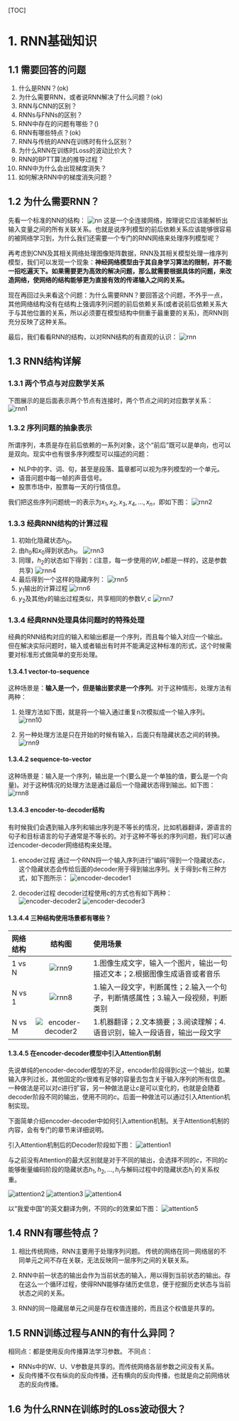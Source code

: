 [TOC]

# 1. RNN基础知识

## 1.1 需要回答的问题

1. 什么是RNN？(ok)
2. 为什么需要RNN，或者说RNN解决了什么问题？(ok)
3. RNN与CNN的区别？
4. RNNs与FNNs的区别？
5. RNN中存在的问题有哪些？()
6. RNN有哪些特点？(ok)
7. RNN与传统的ANN在训练时有什么区别？
8. 为什么RNN在训练时Loss的波动比价大？
9. RNN的BPTT算法的推导过程？
10. RNN中为什么会出现梯度消失？
11. 如何解决RNN中的梯度消失问题？

## 1.2 为什么需要RNN？

先看一个标准的NN的结构：
![nn](./images/nn.png)
这是一个全连接网络，按理说它应该能解析出输入变量之间的所有关联关系。也就是说序列模型的前后依赖关系应该能够很容易的被网络学习到，为什么我们还需要一个专门的RNN网络来处理序列模型呢？

再考虑到CNN及其相关网络处理图像矩阵数据，RNN及其相关模型处理一维序列模型，我们可以发现一个现象：**神经网络模型由于其自身学习算法的限制，并不能一招吃遍天下。如果需要更为高效的解决问题，那么就需要根据具体的问题，来改造网络，使网络的结构能够更为直接有效的传递输入之间的关系。**

现在再回过头来看这个问题：为什么需要RNN？要回答这个问题，不外乎一点，其他网络结构没有在结构上强调序列问题的前后依赖关系(或者说前后依赖关系大于与其他位置的关系，所以必须要在模型结构中侧重于最重要的关系)，而RNN则充分反映了这种关系。

最后，我们看看RNN的结构，以对RNN结构的有直观的认识：
![rnn](./images/rnn.jpg)

## 1.3 RNN结构详解

### 1.3.1 两个节点与对应数学关系

下图展示的是后面表示两个节点有连接时，两个节点之间的对应数学关系：
![rnn1](./images/rnn1.jpg)

### 1.3.2 序列问题的抽象表示

所谓序列，本质是存在前后依赖的一系列对象，这个“前后”既可以是单向，也可以是双向。现实中也有很多序列模型可以描述的问题：

- NLP中的字、词、句，甚至是段落、篇章都可以视为序列模型的一个单元。
- 语音问题中每一帧的声音信号。
- 股票市场中，股票每一天的行情信息。

我们把这些序列问题统一的表示为$x_1,x_2,x_3,x_4,...,x_n$，即如下图：
![rnn2](./images/rnn2.jpg)

### 1.3.3 经典RNN结构的计算过程

1. 初始化隐藏状态$h_0$。
2. 由$h_0$和$x_0$得到状态$h_1$。
    ![rnn3](./images/rnn3.jpg)
3. 同理，$h_2$的状态如下得到：(注意，每一步使用的$W,b$都是一样的，这是参数共享)
    ![rnn4](./images/rnn4.jpg)
4. 最后得到一个这样的隐藏序列：
    ![rnn5](./images/rnn5.jpg)
5. $y_1$输出的计算过程
   ![rnn6](./images/rnn6.jpg)
6. $y_2$及其他y的输出过程类似，共享相同的参数$V,c$
   ![rnn7](./images/rnn7.jpg)

### 1.3.4 经典RNN处理具体问题时的特殊处理

经典的RNN结构对应的输入和输出都是一个序列，而且每个输入对应一个输出。但在解决实际问题时，输入或者输出有时并不能满足这种标准的形式，这个时候需要对标准形式做简单的变形处理。

#### 1.3.4.1 vector-to-sequence

这种场景是：**输入是一个，但是输出要求是一个序列**。对于这种情形，处理方法有两种：

1. 处理方法如下图，就是将一个输入通过重复n次模拟成一个输入序列。
![rnn10](./images/rnn10.jpg)

2. 另一种处理方法是只在开始的时候有输入，后面只有隐藏状态之间的转换。
![rnn9](./images/rnn9.jpg)

#### 1.3.4.2 sequence-to-vector

这种场景是：输入是一个序列，输出是一个(要么是一个单独的值，要么是一个向量)。对于这种情况的处理方法是通过最后一个隐藏状态得到输出。如下图：
![rnn8](./images/rnn8.jpg)

#### 1.3.4.3 encoder-to-decoder结构

有时候我们会遇到输入序列和输出序列是不等长的情况，比如机器翻译，源语言的句子和目标语言的句子通常是不等长的。对于这种不等长的序列问题，我们可以通过encoder-decoder网络结构来处理。

1. encoder过程
   通过一个RNN将一个输入序列进行“编码”得到一个隐藏状态$c$，这个隐藏状态会传给后面的decoder用于得到输出序列。关于得到$c$有三种方式，如下图所示：
   ![encoder-decoder1](./images/encoder-decoder1.jpg)

2. decoder过程
   decoder过程使用$c$的方式也有如下两种：
   ![encoder-decoder2](./images/encoder-decoder2.jpg)
   ![encoder-decoder3](./images/encoder-decoder3.jpg)

#### 1.3.4.4 三种结构使用场景都有哪些？

| 网络结构 | 结构图 | 使用场景 |
| :------ | :----: | :------------ |
| 1 vs N | ![rnn9](./images/rnn9.jpg) | 1.图像生成文字，输入一个图片，输出一句描述文本；2.根据图像生成语音或者音乐|
| N vs 1 | ![rnn8](./images/rnn8.jpg) | 1.输入一段文字，判断属性；2.输入一个句子，判断情感属性；3.输入一段视频，判断类别|
| N vs M | ![encoder-decoder2](./images/encoder-decoder2.jpg) | 1.机器翻译；2.文本摘要；3.阅读理解；4.语音识别，输入一段语音，输出一段文字|

#### 1.3.4.5 在encoder-decoder模型中引入Attention机制

先说单纯的encoder-decoder模型的不足，encoder阶段得到$c$这一个输出，如果输入序列过长，其他固定的$c$很难有足够的容量去包含关于输入序列的所有信息。一种做法是可以对$c$进行扩容，另一种做法是让$c$是可以变化的，也就是会随着decoder阶段不同的输出，使用不同的$c$。后面一种做法可以通过引入Attention机制实现。

下面简单介绍encoder-decoder中如何引入attention机制。关于Attention机制的内容，会有专门的章节来详细说明。

引入Attention机制后的Decoder阶段如下图：
![attention1](./images/attention1.jpg)

与之前没有Attention的最大区别就是对于不同的输出，会选择不同的$c$，不同的$c$能够衡量编码阶段的隐藏状态$h_1,h_2,...,h_i$与解码过程中的隐藏状态$h^{'}_i$的关系权重。

![attention2](./images/attention2.jpg)
![attention3](./images/attention3.jpg)
![attention4](./images/attention4.jpg)

以“我爱中国”的英文翻译为例，不同的$c$的效果如下图：
![attention5](./images/attention5.jpg)

## 1.4 RNN有哪些特点？

1. 相比传统网络，RNN主要用于处理序列问题。
   传统的网络在同一网络层的不同单元之间不存在关联，无法反映同一层序列之间的关联关系。

2. RNN中前一状态的输出会作为当前状态的输入，用以得到当前状态的输出。存在这么一个循环过程，使得RNN能够存储历史信息，便于挖掘历史状态与当前状态之间的关系。

3. RNN的同一隐藏层单元之间是存在权值连接的，而且这个权值是共享的。

## 1.5 RNN训练过程与ANN的有什么异同？

相同点：都是使用反向传播算法学习参数。
不同点：

- RNNs中的W、U、V参数是共享的。而传统网络各层参数之间没有关系。
- 反向传播不仅有纵向的反向传播，还有横向的反向传播，也就是向之前网络状态的反向传播。

## 1.6 为什么RNN在训练时的Loss波动很大？
